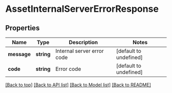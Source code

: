 # AssetInternalServerErrorResponse

## Properties

|Name | Type | Description | Notes|
|------------ | ------------- | ------------- | -------------|
|**message** | **string** | Internal server error code | [default to undefined]|
|**code** | **string** | Error code | [default to undefined]|




[[Back to top]](#) [[Back to API list]](../../README.md#documentation-for-api-endpoints) [[Back to Model list]](../../README.md#documentation-for-models) [[Back to README]](../../README.md)

